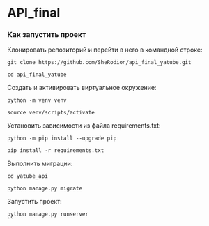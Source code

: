 # API_final

### Как запустить проект
Клонировать репозиторий и перейти в него в командной строке:  

```
git clone https://github.com/SheRodion/api_final_yatube.git
```
```
cd api_final_yatube
```
Cоздать и активировать виртуальное окружение:

```
python -m venv venv
```

```
source venv/scripts/activate
```

Установить зависимости из файла requirements.txt:

```
python -m pip install --upgrade pip
```

```
pip install -r requirements.txt
```

Выполнить миграции:
```
cd yatube_api
```
```
python manage.py migrate
```

Запустить проект:

```
python manage.py runserver
``
